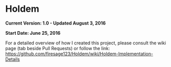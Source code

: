 # Holdem
**Current Version: 1.0 - Updated August 3, 2016**

**Start Date: June 25, 2016**

For a detailed overview of how I created this project, please consult the wiki page (tab beside Pull Requests) or follow the link: https://github.com/firesage123/Holdem/wiki/Holdem-Implementation-Details
